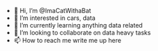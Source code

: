 - 👋 Hi, I’m @ImaCatWithaBat
- 👀 I’m interested in cars, data
- 🌱 I’m currently learning anything data related
- 💞️ I’m looking to collaborate on data heavy tasks
- 📫 How to reach me write me up here

<!---
ImaCatWithaBat/ImaCatWithaBat is a ✨ special ✨ repository because its `README.md` (this file) appears on your GitHub profile.
You can click the Preview link to take a look at your changes.
--->
